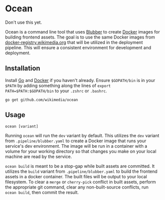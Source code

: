 # Ocean

Don't use this yet.

Ocean is a command line tool that uses [Blubber](https://wikitech.wikimedia.org/wiki/Blubber) to create [Docker](https://www.docker.com/) images for building frontend assets. The goal is to use the same Docker images from [docker-registry.wikimedia.org](https://tools.wmflabs.org/dockerregistry/) that will be utilized in the deployment pipeline. This will ensure a consistent environment for development and deployment.

## Installation

Install [Go](https://golang.org) and [Docker](https://www.docker.com/) if you haven't already. Ensure `$GOPATH/bin` is in your `$PATH` by adding something along the lines of `export PATH=$PATH:$GOPATH/bin` to your `.zshrc` or `.bashrc`.

```
go get github.com/wikimedia/ocean
```

## Usage

```
ocean [variant]
```

Running `ocean` will run the `dev` variant by default. This utilizes the `dev` variant from `.pipeline/blubber.yaml` to create a Docker image that runs your service's dev environment. The image will be run in a container with a volume for your working directory so that changes you make on your local machine are read by the service.

`ocean build` is meant to be a stop-gap while built assets are committed. It utilizes the `build` variant from `.pipeline/blubber.yaml` to build the frontend assets in a docker container. The built files will be output to your local filesystem. To clear a `merge` or `cherry-pick` conflict in built assets, perform the appropriate git command, clear any non-built-source conflicts, run `ocean build`, then commit the result.
